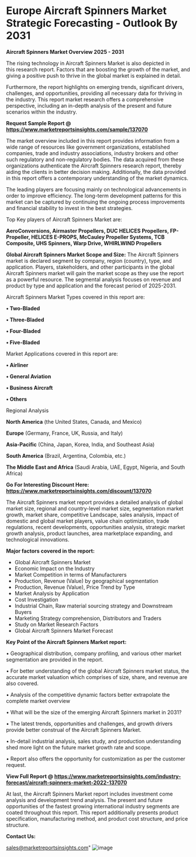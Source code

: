 # Europe Aircraft Spinners Market Strategic Forecasting - Outlook By 2031

<Strong> Aircraft Spinners Market Overview 2025 - 2031</strong>

The rising technology in Aircraft Spinners Market is also depicted in this research report. Factors that are boosting the growth of the market, and giving a positive push to thrive in the global market is explained in detail.

Furthermore, the report highlights on emerging trends, significant drivers, challenges, and opportunities, providing all necessary data for thriving in the industry. This report market research offers a comprehensive perspective, including an in-depth analysis of the present and future scenarios within the industry.

<strong>Request Sample Report @ <a href=https://www.marketreportsinsights.com/sample/137070>https://www.marketreportsinsights.com/sample/137070</a></strong>

The market overview included in this report provides information from a wide range of resources like government organizations, established companies, trade and industry associations, industry brokers and other such regulatory and non-regulatory bodies. The data acquired from these organizations authenticate the Aircraft Spinners research report, thereby aiding the clients in better decision making. Additionally, the data provided in this report offers a contemporary understanding of the market dynamics.

The leading players are focusing mainly on technological advancements in order to improve efficiency. The long-term development patterns for this market can be captured by continuing the ongoing process improvements and financial stability to invest in the best strategies.

Top Key players of Aircraft Spinners Market are:

<strong>AeroConversions, Airmaster Propellers, DUC HELICES Propellers, FP-Propeller, HELICES E-PROPS, McCauley Propeller Systems, TCB Composite, UHS Spinners, Warp Drive, WHIRLWIND Propellers</strong>

<strong><b>Global Aircraft Spinners Market Scope and Size:</b></strong>
The Aircraft Spinners market is declared segment by company, region (country), type, and application. Players, stakeholders, and other participants in the global Aircraft Spinners market will gain the market scope as they use the report as a powerful resource. The segmental analysis focuses on revenue and product by type and application and the forecast period of 2025-2031.

Aircraft Spinners Market Types covered in this report are:

<strong>• Two-Bladed

• Three-Bladed

• Four-Bladed

• Five-Bladed</strong>

Market Applications covered in this report are:

<strong>• Airliner

• General Aviation

• Business Aircraft

• Others</strong> 

Regional Analysis

<strong>North America</strong> (the United States, Canada, and Mexico)

<strong>Europe</strong> (Germany, France, UK, Russia, and Italy)

<strong>Asia-Pacific</strong> (China, Japan, Korea, India, and Southeast Asia)

<strong>South America</strong> (Brazil, Argentina, Colombia, etc.)

<strong>The Middle East and Africa</strong> (Saudi Arabia, UAE, Egypt, Nigeria, and South Africa)

<strong>Go For Interesting Discount Here: <a href=https://www.marketreportsinsights.com/discount/137070>https://www.marketreportsinsights.com/discount/137070</a></strong>

The Aircraft Spinners market report provides a detailed analysis of global market size, regional and country-level market size, segmentation market growth, market share, competitive Landscape, sales analysis, impact of domestic and global market players, value chain optimization, trade regulations, recent developments, opportunities analysis, strategic market growth analysis, product launches, area marketplace expanding, and technological innovations.

<strong><b>Major factors covered in the report:</b></strong>
<ul>
  <li>Global Aircraft Spinners Market </li>
  <li>Economic Impact on the Industry</li>
  <li>Market Competition in terms of Manufacturers</li>
  <li>Production, Revenue (Value) by geographical segmentation</li>
  <li>Production, Revenue (Value), Price Trend by Type</li>
  <li>Market Analysis by Application</li>
  <li>Cost Investigation</li>
  <li>Industrial Chain, Raw material sourcing strategy and Downstream Buyers</li>
  <li>Marketing Strategy comprehension, Distributors and Traders</li>
  <li>Study on Market Research Factors</li>
  <li>Global Aircraft Spinners Market Forecast</li>
</ul>

<strong><b>Key Point of the Aircraft Spinners Market report:</b></strong>

• Geographical distribution, company profiling, and various other market segmentation are provided in the report.

• For better understanding of the global Aircraft Spinners market status, the accurate market valuation which comprises of size, share, and revenue are also covered.

• Analysis of the competitive dynamic factors better extrapolate the complete market overview

• What will be the size of the emerging Aircraft Spinners market in 2031?

• The latest trends, opportunities and challenges, and growth drivers provide better construal of the Aircraft Spinners Market.

• In-detail industrial analysis, sales study, and production understanding shed more light on the future market growth rate and scope.

• Report also offers the opportunity for customization as per the customer request.

<strong><b>View Full Report @ <a href=https://www.marketreportsinsights.com/industry-forecast/aircraft-spinners-market-2022-137070>https://www.marketreportsinsights.com/industry-forecast/aircraft-spinners-market-2022-137070</a></b></strong>


At last, the Aircraft Spinners Market report includes investment come analysis and development trend analysis. The present and future opportunities of the fastest growing international industry segments are coated throughout this report. This report additionally presents product specification, manufacturing method, and product cost structure, and price structure.

<strong>Contact Us:</strong>

sales@marketreportsinsights.com"
![image](https://github.com/user-attachments/assets/370035e6-182a-464c-b97e-30420af4b694)

